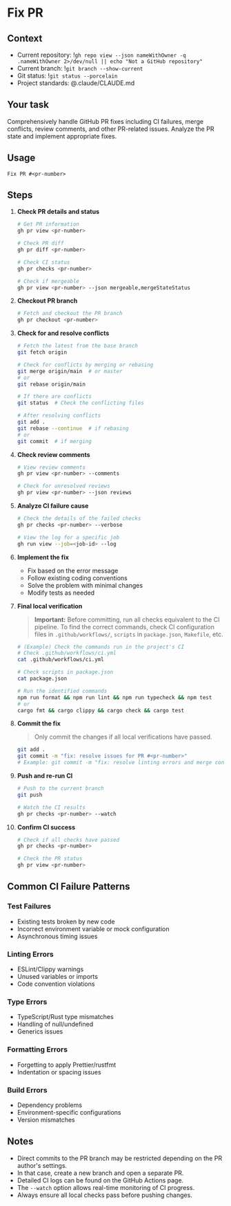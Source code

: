 # Fix PR

## Context

- Current repository: !`gh repo view --json nameWithOwner -q .nameWithOwner 2>/dev/null || echo "Not a GitHub repository"`
- Current branch: !`git branch --show-current`
- Git status: !`git status --porcelain`
- Project standards: @.claude/CLAUDE.md

## Your task

Comprehensively handle GitHub PR fixes including CI failures, merge conflicts, review comments, and other PR-related issues. Analyze the PR state and implement appropriate fixes.

## Usage
```
Fix PR #<pr-number>
```

## Steps

1.  **Check PR details and status**
    ```bash
    # Get PR information
    gh pr view <pr-number>
    
    # Check PR diff
    gh pr diff <pr-number>
    
    # Check CI status
    gh pr checks <pr-number>
    
    # Check if mergeable
    gh pr view <pr-number> --json mergeable,mergeStateStatus
    ```

2.  **Checkout PR branch**
    ```bash
    # Fetch and checkout the PR branch
    gh pr checkout <pr-number>
    ```

3.  **Check for and resolve conflicts**
    ```bash
    # Fetch the latest from the base branch
    git fetch origin
    
    # Check for conflicts by merging or rebasing
    git merge origin/main  # or master
    # or
    git rebase origin/main
    
    # If there are conflicts
    git status  # Check the conflicting files
    
    # After resolving conflicts
    git add .
    git rebase --continue  # if rebasing
    # or
    git commit  # if merging
    ```

4.  **Check review comments**
    ```bash
    # View review comments
    gh pr view <pr-number> --comments
    
    # Check for unresolved reviews
    gh pr view <pr-number> --json reviews
    ```

5.  **Analyze CI failure cause**
    ```bash
    # Check the details of the failed checks
    gh pr checks <pr-number> --verbose
    
    # View the log for a specific job
    gh run view --job=<job-id> --log
    ```

6.  **Implement the fix**
    *   Fix based on the error message
    *   Follow existing coding conventions
    *   Solve the problem with minimal changes
    *   Modify tests as needed

7.  **Final local verification**
    > **Important:** Before committing, run all checks equivalent to the CI pipeline.
    > To find the correct commands, check CI configuration files in `.github/workflows/`, `scripts` in `package.json`, `Makefile`, etc.

    ```bash
    # (Example) Check the commands run in the project's CI
    # Check .github/workflows/ci.yml
    cat .github/workflows/ci.yml

    # Check scripts in package.json
    cat package.json

    # Run the identified commands
    npm run format && npm run lint && npm run typecheck && npm test
    # or
    cargo fmt && cargo clippy && cargo check && cargo test
    ```

8.  **Commit the fix**
    > Only commit the changes if all local verifications have passed.
    ```bash
    git add .
    git commit -m "fix: resolve issues for PR #<pr-number>"
    # Example: git commit -m "fix: resolve linting errors and merge conflicts for PR #123"
    ```

9.  **Push and re-run CI**
    ```bash
    # Push to the current branch
    git push
    
    # Watch the CI results
    gh pr checks <pr-number> --watch
    ```

10. **Confirm CI success**
    ```bash
    # Check if all checks have passed
    gh pr checks <pr-number>
    
    # Check the PR status
    gh pr view <pr-number>
    ```

## Common CI Failure Patterns

### Test Failures
- Existing tests broken by new code
- Incorrect environment variable or mock configuration
- Asynchronous timing issues

### Linting Errors
- ESLint/Clippy warnings
- Unused variables or imports
- Code convention violations

### Type Errors
- TypeScript/Rust type mismatches
- Handling of null/undefined
- Generics issues

### Formatting Errors
- Forgetting to apply Prettier/rustfmt
- Indentation or spacing issues

### Build Errors
- Dependency problems
- Environment-specific configurations
- Version mismatches

## Notes

- Direct commits to the PR branch may be restricted depending on the PR author's settings.
- In that case, create a new branch and open a separate PR.
- Detailed CI logs can be found on the GitHub Actions page.
- The `--watch` option allows real-time monitoring of CI progress.
- Always ensure all local checks pass before pushing changes.
